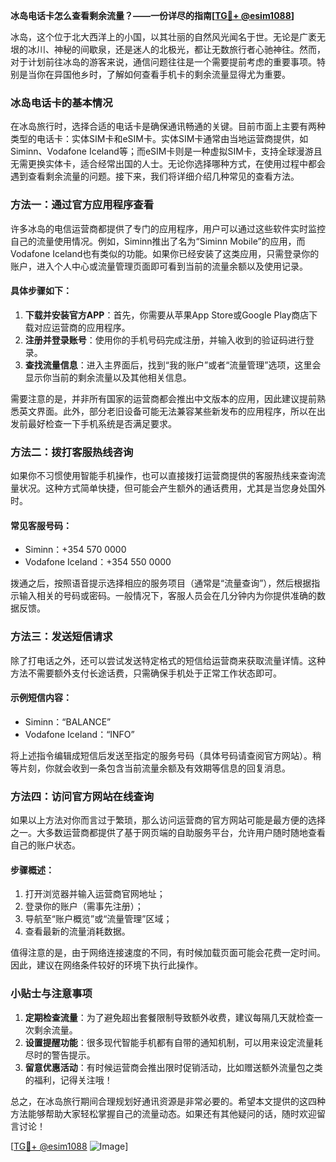 **冰岛电话卡怎么查看剩余流量？——一份详尽的指南[[TG💪+ @esim1088](https://t.me/s/esim1088)]**

冰岛，这个位于北大西洋上的小国，以其壮丽的自然风光闻名于世。无论是广袤无垠的冰川、神秘的间歇泉，还是迷人的北极光，都让无数旅行者心驰神往。然而，对于计划前往冰岛的游客来说，通信问题往往是一个需要提前考虑的重要事项。特别是当你在异国他乡时，了解如何查看手机卡的剩余流量显得尤为重要。

### 冰岛电话卡的基本情况

在冰岛旅行时，选择合适的电话卡是确保通讯畅通的关键。目前市面上主要有两种类型的电话卡：实体SIM卡和eSIM卡。实体SIM卡通常由当地运营商提供，如Siminn、Vodafone Iceland等；而eSIM卡则是一种虚拟SIM卡，支持全球漫游且无需更换实体卡，适合经常出国的人士。无论你选择哪种方式，在使用过程中都会遇到查看剩余流量的问题。接下来，我们将详细介绍几种常见的查看方法。

### 方法一：通过官方应用程序查看

许多冰岛的电信运营商都提供了专门的应用程序，用户可以通过这些软件实时监控自己的流量使用情况。例如，Siminn推出了名为“Siminn Mobile”的应用，而Vodafone Iceland也有类似的功能。如果你已经安装了这类应用，只需登录你的账户，进入个人中心或流量管理页面即可看到当前的流量余额以及使用记录。

#### 具体步骤如下：
1. **下载并安装官方APP**：首先，你需要从苹果App Store或Google Play商店下载对应运营商的应用程序。
2. **注册并登录账号**：使用你的手机号码完成注册，并输入收到的验证码进行登录。
3. **查找流量信息**：进入主界面后，找到“我的账户”或者“流量管理”选项，这里会显示你当前的剩余流量以及其他相关信息。

需要注意的是，并非所有国家的运营商都会推出中文版本的应用，因此建议提前熟悉英文界面。此外，部分老旧设备可能无法兼容某些新发布的应用程序，所以在出发前最好检查一下手机系统是否满足要求。

### 方法二：拨打客服热线咨询

如果你不习惯使用智能手机操作，也可以直接拨打运营商提供的客服热线来查询流量状况。这种方式简单快捷，但可能会产生额外的通话费用，尤其是当您身处国外时。

#### 常见客服号码：
- Siminn：+354 570 0000
- Vodafone Iceland：+354 550 0000

拨通之后，按照语音提示选择相应的服务项目（通常是“流量查询”），然后根据指示输入相关的号码或密码。一般情况下，客服人员会在几分钟内为你提供准确的数据反馈。

### 方法三：发送短信请求

除了打电话之外，还可以尝试发送特定格式的短信给运营商来获取流量详情。这种方法不需要额外支付长途话费，只需确保手机处于正常工作状态即可。

#### 示例短信内容：
- Siminn：“BALANCE”
- Vodafone Iceland：“INFO”

将上述指令编辑成短信后发送至指定的服务号码（具体号码请查阅官方网站）。稍等片刻，你就会收到一条包含当前流量余额及有效期等信息的回复消息。

### 方法四：访问官方网站在线查询

如果以上方法对你而言过于繁琐，那么访问运营商的官方网站可能是最方便的选择之一。大多数运营商都提供了基于网页端的自助服务平台，允许用户随时随地查看自己的账户状态。

#### 步骤概述：
1. 打开浏览器并输入运营商官网地址；
2. 登录你的账户（需事先注册）；
3. 导航至“账户概览”或“流量管理”区域；
4. 查看最新的流量消耗数据。

值得注意的是，由于网络连接速度的不同，有时候加载页面可能会花费一定时间。因此，建议在网络条件较好的环境下执行此操作。

### 小贴士与注意事项

1. **定期检查流量**：为了避免超出套餐限制导致额外收费，建议每隔几天就检查一次剩余流量。
2. **设置提醒功能**：很多现代智能手机都有自带的通知机制，可以用来设定流量耗尽时的警告提示。
3. **留意优惠活动**：有时候运营商会推出限时促销活动，比如赠送额外流量包之类的福利，记得关注哦！

总之，在冰岛旅行期间合理规划好通讯资源是非常必要的。希望本文提供的这四种方法能够帮助大家轻松掌握自己的流量动态。如果还有其他疑问的话，随时欢迎留言讨论！

[[TG💪+ @esim1088](https://t.me/s/esim1088) ![Image](https://i.postimg.cc/4NQfJmqS/Snipaste-2025-05-13-00-14-12.png)]